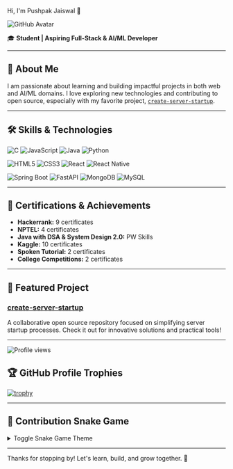 Hi, I'm Pushpak Jaiswal 👋

![GitHub Avatar](https://avatars.githubusercontent.com/u/149317014?v=4)

🎓 **Student | Aspiring Full-Stack & AI/ML Developer**

---

## 🚀 About Me

I am passionate about learning and building impactful projects in both web and AI/ML domains. I love exploring new technologies and contributing to open source, especially with my favorite project, [`create-server-startup`](https://github.com/PUSHPAK-JAISWAL/create-server-startup).

---

## 🛠️ Skills & Technologies

<!-- Badges -->

![C](https://img.shields.io/badge/C-00599C?logo=c\&logoColor=white) ![JavaScript](https://img.shields.io/badge/JavaScript-F7DF1E?logo=javascript\&logoColor=black) ![Java](https://img.shields.io/badge/Java-ED8B00?logo=java\&logoColor=white) ![Python](https://img.shields.io/badge/Python-3776AB?logo=python\&logoColor=white)

![HTML5](https://img.shields.io/badge/HTML5-E34F26?logo=html5\&logoColor=white) ![CSS3](https://img.shields.io/badge/CSS3-1572B6?logo=css3\&logoColor=white) ![React](https://img.shields.io/badge/React-20232A?logo=react\&logoColor=61DAFB) ![React Native](https://img.shields.io/badge/React%20Native-20232A?logo=react\&logoColor=61DAFB)

![Spring Boot](https://img.shields.io/badge/Spring%20Boot-6DB33F?logo=spring\&logoColor=white) ![FastAPI](https://img.shields.io/badge/FastAPI-009688?logo=fastapi\&logoColor=white) ![MongoDB](https://img.shields.io/badge/MongoDB-47A248?logo=mongodb\&logoColor=white) ![MySQL](https://img.shields.io/badge/MySQL-4479A1?logo=mysql\&logoColor=white)

---

## 🌟 Certifications & Achievements

* **Hackerrank:** 9 certificates
* **NPTEL:** 4 certificates
* **Java with DSA & System Design 2.0:** PW Skills
* **Kaggle:** 10 certificates
* **Spoken Tutorial:** 2 certificates
* **College Competitions:** 2 certificates

---

## 📂 Featured Project

### [create-server-startup](https://github.com/PUSHPAK-JAISWAL/create-server-startup)

A collaborative open source repository focused on simplifying server startup processes. Check it out for innovative solutions and practical tools!

---
![Profile views](https://komarev.com/ghpvc/?username=PUSHPAK-JAISWAL&label=Profile%20views&color=0e75b6&style=flat)

## 🏆 GitHub Profile Trophies

[![trophy](https://github-profile-trophy.vercel.app/?username=PUSHPAK-JAISWAL\&theme=gruvbox)](https://github.com/ryo-ma/github-profile-trophy)

---

## 🐍 Contribution Snake Game

<details>
  <summary>Toggle Snake Game Theme</summary>

**Dark Theme**

![GitHub Contribution Snake dark](./dist/github-contribution-grid-snake-dark.svg)

**Light Theme**

![GitHub Contribution Snake light](./dist/github-contribution-grid-snake.svg)

</details>

---

Thanks for stopping by! Let's learn, build, and grow together. 🚀

